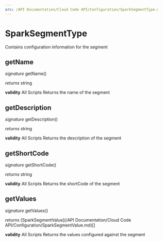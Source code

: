 ```yaml
---
src: /API Documentation/Cloud Code API/Configuration/SparkSegmentType.md
---
```


# SparkSegmentType

Contains configuration information for the segment

## getName
_signature_ getName()</p>
_returns_ string</p>

<b>validity</b> All Scripts
Returns the name of the segment
## getDescription
_signature_ getDescription()</p>
_returns_ string</p>

<b>validity</b> All Scripts
Returns the description of the segment
## getShortCode
_signature_ getShortCode()</p>
_returns_ string</p>

<b>validity</b> All Scripts
Returns the shortCode of the segment
## getValues
_signature_ getValues()</p>
_returns_ [SparkSegmentValue](/API Documentation/Cloud Code API/Configuration/SparkSegmentValue.md)[]</p>

<b>validity</b> All Scripts
Returns the values configured against the segment
